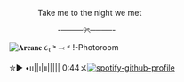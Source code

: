  ‎‎‎  ‎‎‎  ‎‎‎  ‎‎‎  ‎‎‎  ‎‎‎‎‎  ‎‎‎  ‎‎‎  ‎ ‎‎‎  ‎‎ ‎‎‎ ‎‎‎ ‎‎‎Take me to the night we met ‎‎‎  ‎‎‎  ‎‎‎  ‎‎ ‎‎‎

‎‎  ‎‎‎‎‎‎  ‎‎‎  ‎‎‎  ‎‎‎  ‎‎‎  ‎‎ ‎‎‎‎‎‎  ‎‎‎  ‎‎‎  ‎‎‎  ‎‎‎  ‎‎ ‎‎‎ ‎ ‎ ‎ ‎‎‎  ‎‎‎  ‎‎‎  ‎‎‎  ‎‎ ‎‎‎-────୨ৎ────-
 ‎ ‎ ‎ ‎ ‎‎  ‎ ‎ ‎ ‎ ‎‎   ‎ ‎

![𝐀𝐫𝐜𝐚𝐧𝐞 ૮₍ ˃ ⤙ ˂ !-Photoroom](https://github.com/user-attachments/assets/2bb62da5-fed2-4435-b32a-412b3da9eb6e)


✮▶︎ •၊၊||၊|။||||| 0:44メ[![spotify-github-profile](https://spotify-github-profile.kittinanx.com/api/view?uid=31u3jnurzkawv3ocfqxtgf4otu7e&cover_image=true&theme=novatorem&show_offline=false&background_color=121212&interchange=false&bar_color=899cc4&bar_color_cover=true)](https://github.com/kittinan/spotify-github-profile)
